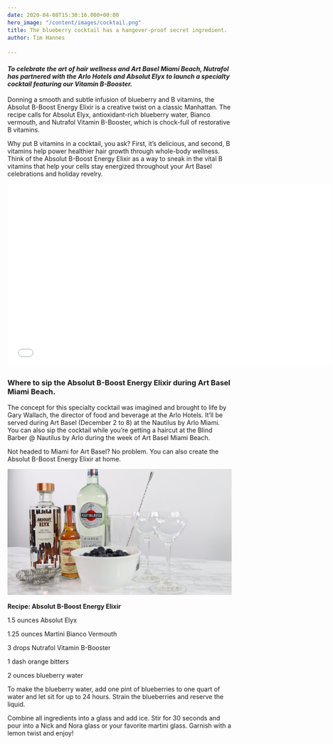 ```yaml
---
date: 2020-04-08T15:30:16.000+00:00
hero_image: "/content/images/cocktail.png"
title: The blueberry cocktail has a hangover-proof secret ingredient.
author: Tim Hannes

---
```

#### _To celebrate the art of hair wellness and Art Basel Miami Beach, Nutrafol has partnered with the Arlo Hotels and Absolut Elyx to launch a specialty cocktail featuring our Vitamin B-Booster._

Donning a smooth and subtle infusion of blueberry and B vitamins, the Absolut B-Boost Energy Elixir is a creative twist on a classic Manhattan.
The recipe calls for Absolut Elyx, antioxidant-rich blueberry water, Bianco vermouth, and Nutrafol Vitamin B-Booster, which is chock-full of restorative B vitamins.

Why put B vitamins in a cocktail, you ask? First, it’s delicious, and second, B vitamins help power healthier hair growth through whole-body wellness. Think of the Absolut B-Boost Energy Elixir as a way to sneak in the vital B vitamins that help your cells stay energized throughout your Art Basel celebrations and holiday revelry.

<iframe width="730" height="411" src="[https://www.youtube.com/embed/keOUVc_g3Yg](https://www.youtube.com/embed/keOUVc_g3Yg "https://www.youtube.com/embed/keOUVc_g3Yg")" frameborder="0" allow="accelerometer; autoplay; encrypted-media; gyroscope; picture-in-picture" allowfullscreen></iframe>

### Where to sip the Absolut B-Boost Energy Elixir during Art Basel Miami Beach.

The concept for this specialty cocktail was imagined and brought to life by Gary Wallach, the director of food and beverage at the Arlo Hotels. It’ll be served during Art Basel (December 2 to 8) at the Nautilus by Arlo Miami. You can also sip the cocktail while you’re getting a haircut at the Blind Barber @ Nautilus by Arlo during the week of Art Basel Miami Beach.

Not headed to Miami for Art Basel? No problem. You can also create the Absolut B-Boost Energy Elixir at home.

![](/content/images/cocktail-making.png)

**Recipe: Absolut B-Boost Energy Elixir**

1\.5 ounces Absolut Elyx

1\.25 ounces Martini Bianco Vermouth

3 drops Nutrafol Vitamin B-Booster

1 dash orange bitters

2 ounces blueberry water

To make the blueberry water, add one pint of blueberries to one quart of water and let sit for up to 24 hours. Strain the blueberries and reserve the liquid.

Combine all ingredients into a glass and add ice. Stir for 30 seconds and pour into a Nick and Nora glass or your favorite martini glass. Garnish with a lemon twist and enjoy!